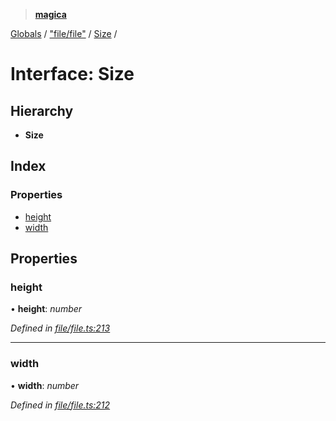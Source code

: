 > **[magica](../README.md)**

[Globals](../README.md) / ["file/file"](../modules/_file_file_.md) / [Size](_file_file_.size.md) /

# Interface: Size

## Hierarchy

* **Size**

## Index

### Properties

* [height](_file_file_.size.md#height)
* [width](_file_file_.size.md#width)

## Properties

###  height

• **height**: *number*

*Defined in [file/file.ts:213](https://github.com/cancerberoSgx/magica/blob/0c53937/src/file/file.ts#L213)*

___

###  width

• **width**: *number*

*Defined in [file/file.ts:212](https://github.com/cancerberoSgx/magica/blob/0c53937/src/file/file.ts#L212)*